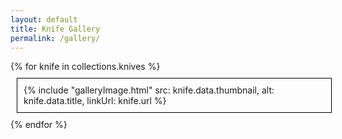 ```yaml
---
layout: default
title: Knife Gallery
permalink: /gallery/
---
```


<div class="knife-grid">
  {% for knife in collections.knives %}
    <div class="knife-box" style="border: 1px solid black; margin: 10px; padding: 10px; width: 100%; box-sizing: border-box;">
      <!-- Pass the knife.url from index.md to galleryImage.html -->
      {% include "galleryImage.html" 
        src: knife.data.thumbnail, 
        alt: knife.data.title, 
        linkUrl: knife.url 
      %}
    </div>
  {% endfor %}
</div>
